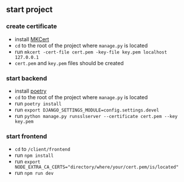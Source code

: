 ## start project

### create certificate

- install [MKCert](https://github.com/FiloSottile/mkcert)
- `cd` to the root of the project where `manage.py` is located
- run `mkcert -cert-file cert.pem -key-file key.pem localhost 127.0.0.1`
- `cert.pem` and `key.pem` files should be created

### start backend

- install [poetry](https://python-poetry.org/docs/)
- `cd` to the root of the project where `manage.py` is located
- run `poetry install`
- run `export DJANGO_SETTINGS_MODULE=config.settings.devel`
- run `python manage.py runsslserver --certificate cert.pem --key key.pem`

### start frontend

- `cd` to `/client/frontend`
- run `npm install`
- run `export NODE_EXTRA_CA_CERTS="directory/where/your/cert.pem/is/located"`
- run `npm run dev`

